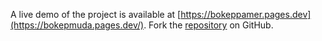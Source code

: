 A live demo of the project is available at [https://bokeppamer.pages.dev](https://bokepmuda.pages.dev/).
Fork the [repository](https://github.com/albibawang/bokeppamer) on GitHub.